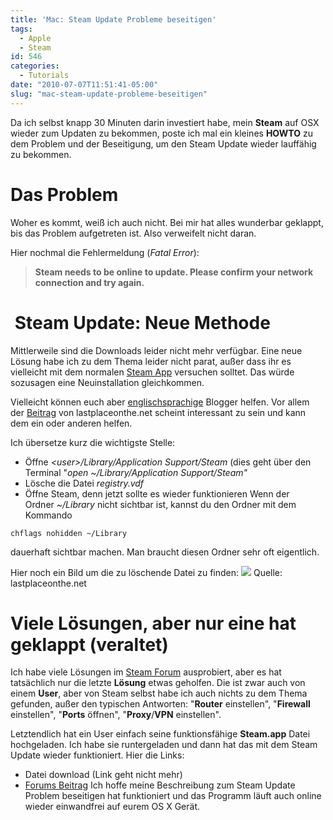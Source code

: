 ```yaml
---
title: 'Mac: Steam Update Probleme beseitigen'
tags:
  - Apple
  - Steam
id: 546
categories:
  - Tutorials
date: "2010-07-07T11:51:41-05:00"
slug: "mac-steam-update-probleme-beseitigen"
---
```


Da ich selbst knapp 30 Minuten darin investiert habe, mein **Steam** auf OSX wieder zum Updaten zu bekommen, poste ich mal ein kleines **HOWTO** zu dem Problem und der Beseitigung, um den Steam Update wieder lauffähig zu bekommen.<!--more-->

# Das Problem

Woher es kommt, weiß ich auch nicht. Bei mir hat alles wunderbar geklappt, bis das Problem aufgetreten ist. Also verweifelt nicht daran.

Hier nochmal die Fehlermeldung (_Fatal Error_):
> **Steam needs to be online to update. Please confirm your network connection and try again.**

#  Steam Update: Neue Methode

Mittlerweile sind die Downloads leider nicht mehr verfügbar. Eine neue Lösung habe ich zu dem Thema leider nicht parat, außer dass ihr es vielleicht mit dem normalen [Steam App](http://store.steampowered.com/about/ "Steam Download") versuchen solltet. Das würde sozusagen eine Neuinstallation gleichkommen.

Vielleicht können euch aber [englischsprachige](http://excid3.com/blog/osx-error-steam-needs-to-be-online-to-update/#.UW1aMCugMvU) Blogger helfen. Vor allem der [Beitrag](http://lastplaceonthe.net/steam-needs-online-update/) von lastplaceonthe.net scheint interessant zu sein und kann dem ein oder anderen helfen.

Ich übersetze kurz die wichtigste Stelle:

*   Öffne _&lt;user&gt;/Library/Application Support/Steam_ (dies geht über den Terminal "_open ~/Library/Application Support/Steam"_
*   Lösche die Datei _registry.vdf_
*   Öffne Steam, denn jetzt sollte es wieder funktionieren
Wenn der Ordner _~/Library_ nicht sichtbar ist, kannst du den Ordner mit dem Kommando

`chflags nohidden ~/Library`

dauerhaft sichtbar machen. Man braucht diesen Ordner sehr oft eigentlich.

Hier noch ein Bild um die zu löschende Datei zu finden:
[![](http://lastplaceonthe.net/wp-content/uploads/2011/02/Screen-shot-2011-06-24-at-10.32.27.png)](http://lastplaceonthe.net/wp-content/uploads/2011/02/Screen-shot-2011-06-24-at-10.32.27.png)
Quelle: lastplaceonthe.net

# Viele Lösungen, aber nur eine hat geklappt (veraltet)

Ich habe viele Lösungen im [Steam Forum](http://forums.steampowered.com/forums/showthread.php?t=1265379) ausprobiert, aber es hat tatsächlich nur die letzte **Lösung** etwas geholfen. Die ist zwar auch von einem **User**, aber von Steam selbst habe ich auch nichts zu dem Thema gefunden, außer den typischen Antworten: "**Router** einstellen", "**Firewall** einstellen", "**Ports** öffnen", "**Proxy**/**VPN** einstellen".

Letztendlich hat ein User einfach seine funktionsfähige **Steam.app** Datei hochgeladen. Ich habe sie runtergeladen und dann hat das mit dem Steam Update wieder funktioniert. Hier die Links:

*   Datei download (Link geht nicht mehr)
*   [Forums Beitrag](http://forums.steampowered.com/forums/showpost.php?p=15362738&amp;postcount=246)
Ich hoffe meine Beschreibung zum Steam Update Problem beseitigen hat funktioniert und das Programm läuft auch online wieder einwandfrei auf eurem OS X Gerät.
